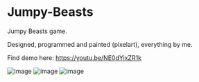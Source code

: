 # Jumpy-Beasts

Jumpy Beasts game.

Designed, programmed and painted (pixelart), everything by me.

Find demo here: https://youtu.be/NE0dYixZR1k


![image](https://user-images.githubusercontent.com/74200190/190474445-d705d2b2-2178-4494-b337-997c946e5a70.png)
![image](https://user-images.githubusercontent.com/74200190/190474488-230152fb-c5cc-435e-89f0-17f2a6bbd2db.png)
![image](https://user-images.githubusercontent.com/74200190/190474539-c9a8b55e-16cf-45b3-8581-2302267ee464.png)
